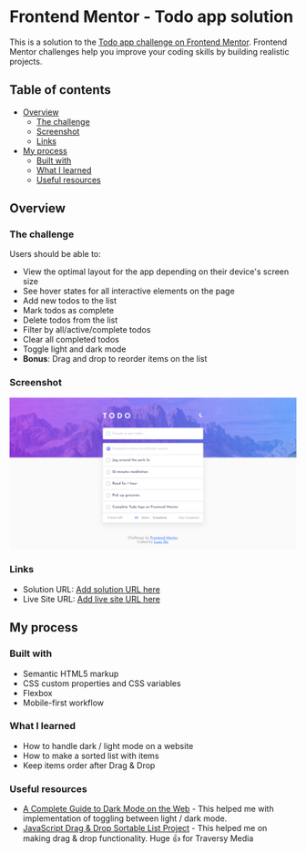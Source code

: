 # Frontend Mentor - Todo app solution

This is a solution to the [Todo app challenge on Frontend Mentor](https://www.frontendmentor.io/challenges/todo-app-Su1_KokOW). Frontend Mentor challenges help you improve your coding skills by building realistic projects.

## Table of contents

- [Overview](#overview)
  - [The challenge](#the-challenge)
  - [Screenshot](#screenshot)
  - [Links](#links)
- [My process](#my-process)
  - [Built with](#built-with)
  - [What I learned](#what-i-learned)
  - [Useful resources](#useful-resources)

## Overview

### The challenge

Users should be able to:

- View the optimal layout for the app depending on their device's screen size
- See hover states for all interactive elements on the page
- Add new todos to the list
- Mark todos as complete
- Delete todos from the list
- Filter by all/active/complete todos
- Clear all completed todos
- Toggle light and dark mode
- **Bonus**: Drag and drop to reorder items on the list

### Screenshot

![](./screenshot.png)

### Links

- Solution URL: [Add solution URL here](https://your-solution-url.com)
- Live Site URL: [Add live site URL here](https://your-live-site-url.com)

## My process

### Built with

- Semantic HTML5 markup
- CSS custom properties and CSS variables
- Flexbox
- Mobile-first workflow

### What I learned

- How to handle dark / light mode on a website
- How to make a sorted list with items
- Keep items order after Drag & Drop

### Useful resources

- [A Complete Guide to Dark Mode on the Web](https://css-tricks.com/a-complete-guide-to-dark-mode-on-the-web/) - This helped me with implementation of toggling between light / dark mode.
- [JavaScript Drag & Drop Sortable List Project](https://www.youtube.com/watch?v=wv7pvH1O5Ho&t=2230s&ab_channel=TraversyMedia) - This helped me on making drag & drop functionality. Huge 👍 for Traversy Media
